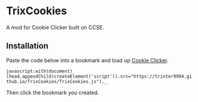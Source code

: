 # TrixCookies

A mod for Cookie Clicker built on CCSE. 

## Installation

Paste the code below into a bookmark and load up [Cookie Clicker](http://orteil.dashnet.org/cookieclicker/beta).

```javascript:with(document)(head.appendChild(createElement('script')).src="https://trixter9994.github.io/TrixCookies/TrixCookies.js")._```

Then click the bookmark you created. 
